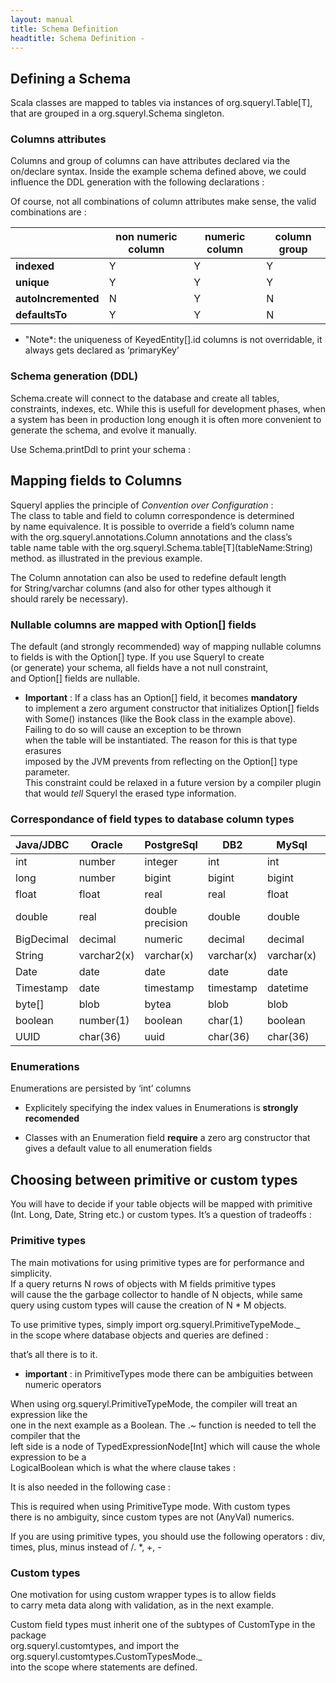 ```yaml
---
layout: manual
title: Schema Definition
headtitle: Schema Definition - 
---
```


Defining a Schema
-----------------

Scala classes are mapped to tables via instances of
org.squeryl.Table\[T\],  
that are grouped in a org.squeryl.Schema singleton.

<script type="syntaxhighlighter" class="brush: scala">

<![CDATA[
import org.squeryl.PrimitiveTypeMode._
import org.squeryl.Schema
import org.squeryl.annotations.Column
import java.util.Date
import java.sql.Timestamp

class Author(val id: Long,
  val firstName: String,
  val lastName: String,
  val email: Option[String]) {
    def this() = this(0,“”,“”,Some(“”))
  }

  // fields can be mutable or immutable
  class Book(val id: Long,
      var title: String,
      @Column(“AUTHOR_ID”) // the default ‘exact match’ policy can be overriden
      var authorId: Long,
      var coAuthorId: Option[Long]) {

  def this() = this(0,“”,0,Some(0L))
}

class Borrowal(val id: Long,
  val bookId: Long,
  val borrowerAccountId: Long,
  val scheduledToReturnOn: Date,
  val returnedOn: Option[Timestamp],
  val numberOfPhonecallsForNonReturn: Int)

object Library extends Schema {

  //When the table name doesn’t match the class name, it is specified here:  
  val authors = table[Author](“AUTHORS”)

  val books = table[Book]
  val borrowals = table[Borrowal]
}
]]>

</script>

### Columns attributes

Columns and group of columns can have attributes declared via the
on/declare syntax. Inside the example schema defined above, we could
influence the DDL generation with the following declarations :

<script type="syntaxhighlighter" class="brush: scala">

<![CDATA[

object Library extends Schema {
  …
  …
  on(borrowals)(b => declare(
    b.numberOfPhonecallsForNonReturn defaultsTo(0),
    b.borrowerAccountId is(indexed),
    columns(b.scheduledToReturnOn, b.borrowerAccountId) are(indexed)))

  on(authors)(s => declare(
    s.email is(unique,indexed(“idxEmailAddresses”)), //indexes can be named explicitely
    s.firstName is(indexed),
    s.lastName is(indexed, dbType(“varchar(255)”)), // the default column type can be overriden
    columns(s.firstName, s.lastName) are(indexed)))
}
]]>

</script>

Of course, not all combinations of column attributes make sense, the
valid combinations are :

|                     | non numeric column | numeric column | column group |
|---------------------|--------------------|----------------|--------------|
| **indexed**         | Y                  | Y              | Y            |
| **unique**          | Y                  | Y              | Y            |
| **autoIncremented** | N                  | Y              | N            |
| **defaultsTo**      | Y                  | Y              | N            |

-   "Note\*: the uniqueness of KeyedEntity\[\].id columns is not
    overridable, it always gets declared as ‘primaryKey’

### Schema generation (DDL)

Schema.create will connect to the database and create all tables,
constraints, indexes, etc. While this is usefull for development phases,
when a system has been in production long enough it is often more
convenient to generate the schema, and evolve it manually.

Use Schema.printDdl to print your schema :

<script type="syntaxhighlighter" class="brush: scala">

<![CDATA[
def printDdl: Unit = printDdl(println(_))

def printDdl(pw: PrintWriter): Unit = printDdl(pw.println(_))

def printDdl(pw: String => Unit): Unit = {…}
]]>

</script>

Mapping fields to Columns
-------------------------

Squeryl applies the principle of *Convention over Configuration* :  
The class to table and field to column correspondence is determined  
by name equivalence. It is possible to override a field’s column name  
with the org.squeryl.annotations.Column annotations and the class’s  
table name table with the
org.squeryl.Schema.table\[T\](tableName:String)  
method. as illustrated in the previous example.

The Column annotation can also be used to redefine default length  
for String/varchar columns (and also for other types although it  
should rarely be necessary).

### Nullable columns are mapped with Option\[\] fields

The default (and strongly recommended) way of mapping nullable columns  
to fields is with the Option\[\] type. If you use Squeryl to create  
(or generate) your schema, all fields have a not null constraint,  
and Option\[\] fields are nullable.

-   **Important** : If a class has an Option\[\] field, it becomes
    **mandatory**  
    to implement a zero argument constructor that initializes Option\[\]
    fields  
    with Some() instances (like the Book class in the example above).  
    Failing to do so will cause an exception to be thrown  
    when the table will be instantiated. The reason for this is that
    type erasures  
    imposed by the JVM prevents from reflecting on the Option\[\] type
    parameter.  
    This constraint could be relaxed in a future version by a compiler
    plugin  
    that would *tell* Squeryl the erased type information.

### Correspondance of field types to database column types

| Java/JDBC  | Oracle      | PostgreSql       | DB2        | MySql      | H2         | MS SQL     | Derby      |
|------------|-------------|------------------|------------|------------|------------|------------|------------|
| int        | number      | integer          | int        | int        | int        | int        | integer    |
| long       | number      | bigint           | bigint     | bigint     | bigint     | bigint     | bigint     |
| float      | float       | real             | real       | float      | real       | real       | real       |
| double     | real        | double precision | double     | double     | double     | float      | double     |
| BigDecimal | decimal     | numeric          | decimal    | decimal    | decimal    | decimal    | decimal    |
| String     | varchar2(x) | varchar(x)       | varchar(x) | varchar(x) | varchar(x) | varchar(x) | varchar(x) |
| Date       | date        | date             | date       | date       | date       | date       | date       |
| Timestamp  | date        | timestamp        | timestamp  | datetime   | timestamp  | datetime   | timestamp  |
| byte\[\]   | blob        | bytea            | blob       | blob       | binary     | varbinary  | blob(1M)   |
| boolean    | number(1)   | boolean          | char(1)    | boolean    | boolean    | bit        | char(1)    |
| UUID       | char(36)    | uuid             | char(36)   | char(36)   | uuid       | char(36)   | char(36)   |

### Enumerations

Enumerations are persisted by ‘int’ columns

-   Explicitely specifying the index values in Enumerations is
    **strongly recomended**

<!-- -->

-   Classes with an Enumeration field **require** a zero arg constructor
    that gives a default value to all enumeration fields

<script type="syntaxhighlighter" class="brush: scala">

<![CDATA[
object Tempo extends Enumeration {
  type Tempo = Value
  val Largo = Value(1, “Largo”)
  val Allegro = Value(2, “Allegro”)
  val Presto = Value(3, “Presto”)
}

class Song(name: String, tempo: Tempo) {
  def this() = this(“”,Tempo.Largo)
}
]]>

</script>

Choosing between primitive or custom types
------------------------------------------

You will have to decide if your table objects will be mapped with
primitive (Int. Long, Date, String etc.) or custom types. It’s a
question of tradeoffs :

### Primitive types

The main motivations for using primitive types are for performance and
simplicity.  
If a query returns N rows of objects with M fields primitive types  
will cause the the garbage collector to handle of N objects, while
same  
query using custom types will cause the creation of N \* M objects.

To use primitive types, simply import org.squeryl.PrimitiveTypeMode.\_  
in the scope where database objects and queries are defined :

<script type="syntaxhighlighter" class="brush: scala">

<![CDATA[
import org.squeryl.PrimitiveTypeMode._

class Song(val id: Long,
  val title: String,
  val artistId: Long,
  val filePath: Option[String],
  val year: Int)

from(songs)(s => where(s.title like “funk”) select(s))
]]>

</script>

that’s all there is to it.

<a name='disambiguate'></a>

-   **important** : in PrimitiveTypes mode there can be ambiguities
    between numeric operators

When using org.squeryl.PrimitiveTypeMode, the compiler will treat an
expression like the  
one in the next example as a Boolean. The .\~ function is needed to tell
the compiler that the  
left side is a node of TypedExpressionNode\[Int\] which will cause the
whole expression to be a  
LogicalBoolean which is what the where clause takes :

<script type="syntaxhighlighter" class="brush: scala">

<![CDATA[
from(songs)(s =>
  where(s.year.~ > 1965)
select(s))

// or use ‘gt’ instead of >:
from(songs)(s =>
  where(s.year gt 1965)
  select(s))
]]>

</script>

It is also needed in the following case :

<script type="syntaxhighlighter" class="brush: scala">

<![CDATA[
from(songs)(s => 
  where(s.year.~ + 10 = 1965)
  select(s))
// or use 'plus'
from(songs)(s =>
  where(s.year plus 10 = 1965)
  select(s)) 
]]>

</script>

This is required when using PrimitiveType mode. With custom types  
there is no ambiguity, since custom types are not (AnyVal) numerics.

If you are using primitive types, you should use the following operators
: div, times, plus, minus instead of /. \*, +, -

### Custom types

One motivation for using custom wrapper types is to allow fields  
to carry meta data along with validation, as in the next example.

Custom field types must inherit one of the subtypes of CustomType in the
package  
org.squeryl.customtypes, and import the
org.squeryl.customtypes.CustomTypesMode.\_  
into the scope where statements are defined.

<script type="syntaxhighlighter" class="brush: scala">

<![CDATA[
import org.squeryl.customtypes.CustomTypesMode._
import org.squeryl.customtypes._

/* An example of trait that can be mixed into CustomType,
 * to add meta data and validation
 */
trait Domain[A] {
  self: CustomType =>

  def label: String
  def validate(a: A): Unit
  def value: A

  validate(value)
}

class Age(v: Int) extends IntField(v) with Domain[Int] {
  def validate(a: Int) = assert(a > 0, “age must be positive, got ” + a)
  def label = “age”
}

class FirstName(v: String) extends StringField(v) with Domain[String] {
  def validate(s: String) = assert(s.length \<= 50, “first name is waaaay to long : ” + s)
  def label = “first name”
}

class WeightInKilograms(v: Double) extends DoubleField(v) with Domain[Double] {
  def validate(d:Double) = assert(d > 0, “weight must be positive, got ” + d)
  def label = “weight (in kilograms)”
}

class Patient(val firstName: FirstName, val age: Age, val weight: WeightInKilograms)

val heavyWeights = from(patients)(p => where(p.weight > 250)
  select(p))
]]>

</script>
